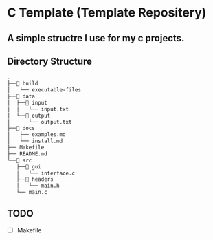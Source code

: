 # C Template (Template Repositery)
A simple structre I use for my c projects.
---

## Directory Structure
```bash
.
├──📁 build
│   └── executable-files
├──📁 data
│  ├──📁 input
│  │   └── input.txt
│  └──📁 output
│      └── output.txt
├──📁 docs
│   ├── examples.md
│   └── install.md
├── Makefile
├── README.md
└──📁 src
   ├──📁 gui
   │   └── interface.c
   ├──📁 headers
   │   └── main.h
   └── main.c
```

## TODO
- [ ] Makefile
